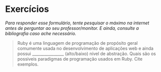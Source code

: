 # Exercícios

*Para responder esse formulário, tente pesquisar o máximo na internet antes de perguntar ao seu professor/monitor. E ainda, consulte a bibliografia caso ache necessário.*

> Ruby é uma linguagem de programação de propósito geral comumente usada no desenvolvimento de aplicações web e ainda possui ________________ (alto/baixo) nível de abstração. Quais são os possiveis paradigmas de programação usados em Ruby. Cite exemplos.

